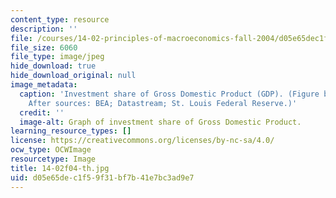 ```yaml
---
content_type: resource
description: ''
file: /courses/14-02-principles-of-macroeconomics-fall-2004/d05e65dec1f59f31bf7b41e7bc3ad9e7_14-02f04-th.jpg
file_size: 6060
file_type: image/jpeg
hide_download: true
hide_download_original: null
image_metadata:
  caption: 'Investment share of Gross Domestic Product (GDP). (Figure by MIT OCW.
    After sources: BEA; Datastream; St. Louis Federal Reserve.)'
  credit: ''
  image-alt: Graph of investment share of Gross Domestic Product.
learning_resource_types: []
license: https://creativecommons.org/licenses/by-nc-sa/4.0/
ocw_type: OCWImage
resourcetype: Image
title: 14-02f04-th.jpg
uid: d05e65de-c1f5-9f31-bf7b-41e7bc3ad9e7
---
```

